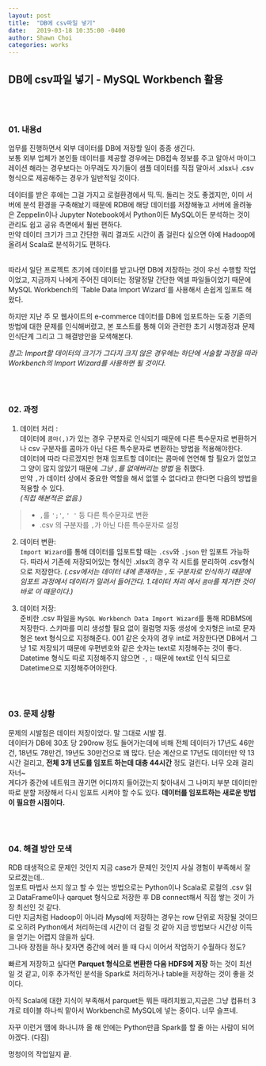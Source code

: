 ```yaml
---
layout: post
title:  "DB에 csv파일 넣기"
date:   2019-03-18 10:35:00 -0400
author: Shawn Choi
categories: works
---
```



DB에 csv파일 넣기 - MySQL Workbench 활용
---
<br><br>
### 01. 내용d
업무를 진행하면서 외부 데이터를 DB에 저장할 일이 종종 생긴다.  
보통 외부 업체가 본인들 데이터를 제공할 경우에는 DB접속 정보를 주고 알아서 마이그레이션 해라는 경우보다는 아무래도 자기들이 샘플 데이터를 직접 말아서 .xlsx나 .csv 형식으로 제공해주는 경우가 일반적일 것이다.  

데이터를 받은 후에는 그걸 가지고 로컬환경에서 띡.띡. 돌리는 것도 좋겠지만, 이미 서버에 분석 환경을 구축해놨기 때문에 RDB에 해당 데이터를 저장해놓고 서버에 올려놓은 Zeppelin이나 Jupyter Notebook에서 Python이든 MySQL이든 분석하는 것이 관리도 쉽고 공유 측면에서 훨씬 편하다.  
만약 데이터 크기가 크고 간단한 쿼리 결과도 시간이 좀 걸린다 싶으면 아예 Hadoop에 올려서 Scala로 분석하기도 편하다.  

<br>
따라서 일단 프로젝트 초기에 데이터를 받고나면 DB에 저장하는 것이 우선 수행할 작업이었고, 지금까지 나에게 주어진 데이터는 정말정말 간단한 엑셀 파일들이었기 때문에 MySQL Workbench의 `Table Data Import Wizard`를 사용해서 손쉽게 임포트 해왔다.  

하지만 지난 주 모 웹사이트의 e-commerce 데이터를 DB에 임포트하는 도중 기존의 방법에 대한 문제를 인식해버렸고, 본 포스트를 통해 이와 관련한 초기 시행과정과 문제인식단계 그리고 그 해결방안을 모색해본다.  

*참고: Import할 데이터의 크기가 그다지 크지 않은 경우에는 하단에 서술할 과정을 따라 Workbench의 Import Wizard를 사용하면 될 것이다.*

<br><br>
### 02. 과정
1. 데이터 처리 :  
데이터에 `콤마(,)`가 있는 경우 구분자로 인식되기 때문에 다른 특수문자로 변환하거나 csv 구분자를 콤마가 아닌 다른 특수문자로 변환하는 방법을 적용해야한다.  
데이터에 따라 다르겠지만 현재 임포트할 데이터는 콤마에 연연해 할 필요가 없었고 그 양이 많지 않았기 때문에 *그냥 `,`를 없애버리는 방법* 을 취했다.  
만약 `,`가 데이터 상에서 중요한 역할을 해서 없앨 수 없다라고 한다면 다음의 방법을 적용할 수 있다.  
*(직접 해본적은 없음.)*  
> - `,`를 `';'`, `' '` 등 다른 특수문자로 변환
> - .csv 의 구분자를 `,`가 아닌 다른 특수문자로 설정  


2. 데이터 변환:  
`Import Wizard`를 통해 데이터를 임포트할 때는 `.csv`와 `.json` 만 임포트 가능하다. 따라서 기존에 저장되어있는 형식인 .xlsx의 경우 각 시트를 분리하여 .csv형식으로 저장한다. *(.csv에서는 데이터 내에 존재하는 `,`도 구분자로 인식하기 때문에 임포트 과정에서 데이터가 밀려서 들어간다. 1.데이터 처리 에서 `콤마`를 제거한 것이 바로 이 때문이다.)*  

3. 데이터 저장:  
준비한 .csv 파일을 `MySQL Workbench Data Import Wizard`를 통해 RDBMS에 저장한다. 스키마를 미리 생성할 필요 없이 컬럼명 자동 생성에 숫자형은 int로 문자형은 text 형식으로 지정해준다. 001 같은 숫자의 경우 int로 저장한다면 DB에서 그냥 1로 저장되기 때문에 우편번호와 같은 숫자는 text로 지정해주는 것이 좋다. Datetime 형식도 따로 지정해주지 않으면 `-`, `:` 때문에 text로 인식 되므로 Datetime으로 지정해주어야한다.


<br><br>
### 03. 문제 상황
문제의 시발점은 데이터 저장이었다. 말 그대로 시발 점.  
데이터가 DB에 30초 당 290row 정도 들어가는데에 비해 전체 데이터가 17년도 46만 건, 18년도 78만건, 19년도 30만건으로 꽤 많다. 단순 계산으로 17년도 데이터만 약 13시간 걸리고, **전체 3개 년도를 임포트 하는데 대충 44시간** 정도 걸린다. 너무 오래 걸리자너~  
게다가 중간에 네트워크 끊기면 어디까지 들어갔는지 찾아내서 그 나머지 부분 데이터만 따로 분할 저장해서 다시 임포트 시켜야 할 수도 있다. **데이터를 임포트하는 새로운 방법이 필요한 시점이다.**

<br><br>


### 04. 해결 방안 모색
RDB 태생적으로 문제인 것인지 지금 case가 문제인 것인지 사실 경험이 부족해서 잘 모르겠는데..  
임포트 마법사 쓰지 않고 할 수 있는 방법으로는 Python이나 Scala로 로컬의 .csv 읽고 DataFrame이나 qarquet 형식으로 저장한 후 DB connect해서 직접 쌓는 것이 가장 최선인 것 같다.  
다만 지금처럼 Hadoop이 아니라 Mysql에 저장하는 경우는 row 단위로 저장될 것이므로 오히려 Python에서 처리하는데 시간이 더 걸릴 것 같아 지금 방법보다 시간상 이득을 얻기는 어렵지 않을까 싶다.  
그나마 장점을 하나 찾자면 중간에 에러 뜰 때 다시 이어서 작업하기 수월하다 정도?  

빠르게 저장하고 싶다면 **Parquet 형식으로 변환한 다음 HDFS에 저장** 하는 것이 최선일 것 같고, 이후 추가적인 분석을 Spark로 처리하거나 table을 저장하는 것이 좋을 것이다.

아직 Scala에 대한 지식이 부족해서 parquet든 뭐든 때려치웠고,지금은 그냥 컴퓨터 3개로 테이블 하나씩 맡아서 Workbench로 MySQL에 넣는 중이다. 너무 슬프네.

자꾸 이런거 땜에 화나니까 올 해 안에는 Python만큼 Spark를 할 줄 아는 사람이 되어야겠다. (다짐)

멍청이의 작업일지 끝.
